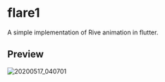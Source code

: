 # flare1

A simple implementation of Rive animation in flutter.

## Preview 

![20200517_040701](https://user-images.githubusercontent.com/62471961/82131629-c4ee7e00-97f4-11ea-8610-cb9d7c24178a.gif)
